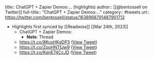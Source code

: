 title:: ChatGPT + Zapier Demos:... (highlights)
author:: [[@bentossell on Twitter]]
full-title:: "ChatGPT + Zapier Demos:..."
category:: #tweets
url:: https://twitter.com/bentossell/status/1638968791487901712

- Highlights first synced by [[Readwise]] [[Mar 24th, 2023]]
	- ChatGPT + Zapier Demos:
		- **Note**: Thread
	- https://t.co/8KusHKgDP3 ([View Tweet](https://twitter.com/bentossell/status/1638968794398748675))
	- https://t.co/ZpoHNTfJw9 ([View Tweet](https://twitter.com/bentossell/status/1638968797263458305))
	- https://t.co/KqnE74CcJD ([View Tweet](https://twitter.com/bentossell/status/1638968799444496409))